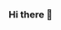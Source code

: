 ### Hi there 👋

<!--
**kskdeveloper/kskdeveloper** is a ✨ _special_ ✨ repository because its `README.md` (this file) appears on your GitHub profile.

@@ -1,4 +1,18 @@
### Hi there 👋
# Skills ✨
>## Platforms & Languages
>![Java](https://img.shields.io/badge/Java-007396.svg?&style=for-the-bdge&logo=Java&logoColor=white)
![Spring](https://img.shields.io/badge/Spring-6DB33F.svg?&style=for-the-bdge&logo=Java&logoColor=white)
![Python](https://img.shields.io/badge/Python-3776AB.svg?&style=for-the-bdge&logo=Java&logoColor=white)
>## Tools
><img src="https://img.shields.io/badge/Eclipse-2C2255?style=for-the-badge&logo=Eclipse IDE&logoColor=white"/>
<a href="버튼을 눌렀을 때 이동할 링크" target="_blank"><img src="https://img.shields.io/badge/뱃지레이블-배경색?style=뱃지모양&logo=로고&logoColor=로고색상"/></a>

<a href="https://github.com/yun-developer" target="_blank"><img src="https://img.shields.io/badge/Bang-EA4AAA?style=for-the-badge&logo=GitHub Sponsors&logoColor=yellow"/></a>

<a href="https://github.com/yun-developer" target="_blank"><img src="https://img.shields.io/badge/Bang-EA4AAA?style=for-the-badge&logo=GitHub Sponsors&logoColor=yellow"/></a>
<a href="https://github.com/bb0oo" target="_blank"><img src="https://img.shields.io/badge/Bang-EA4AAA?style=for-the-badge&logo=GitHub Sponsors&logoColor=yellow"/></a>
